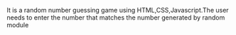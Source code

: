 It is a random number guessing game using HTML,CSS,Javascript.The user needs to enter the number that matches the number generated by random module
